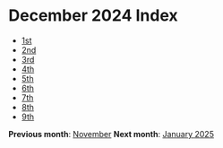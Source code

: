 # December 2024 Index

- [1st](./1_dec_2024)
- [2nd](./2_dec_2024)
- [3rd](./3_dec_2024)
- [4th](./4_dec_2024)
- [5th](./5_dec_2024)
- [6th](./6_dec_2024)
- [7th](./7_dec_2024)
- [8th](./8_dec_2024)
- [9th](./9_dec_2024)

**Previous month**: <a href="../november/index">November</a>
**Next month**: <a href="../november/index">January 2025</a>